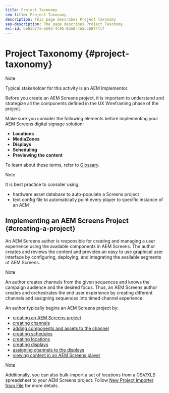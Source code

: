 ```yaml
---
title: Project Taxonomy
seo-title: Project Taxonomy
description: This page describes Project Taxonomy
seo-description: The page describes Project Taxonomy
exl-id: be0ad77a-e593-4c95-8a58-4e5ccb974fcf
---
```

# Project Taxonomy {#project-taxonomy}

>[!NOTE]
>
>Typical stakeholder for this activity is an AEM Implementor.

Before you create an AEM Screens project, it is important to understand and strategize all the components defined in the UX Wireframing phase of the project.

Make sure you consider the following elements before implementing your AEM Screens digital signage solution:

* **Locations**
* **MediaZones**
* **Displays**
* **Scheduling**
* **Previewing the content**

To learn about these terms, refer to [Glossary](https://helpx.adobe.com/experience-manager/6-5/screens/using/screens-glossary.html).

>[!NOTE]
>
>It is best practice to consider using:
>
>* hardware asset database to auto-populate a Screens project
>* text config file to automatically point every player to specific instance of an AEM

## Implementing an AEM Screens Project {#creating-a-project}

An AEM Screens author is responsible for creating and managing a user experience using the available components in AEM Screens. The author creates and reviews the content and provides an easy to use graphical user interface by configuring, deploying, and integrating the available segments of AEM Screens.

>[!NOTE]
>
>An author creates channels from the given sequences and knows the campaign audience and the desired focus. Thus, an AEM Screens author creates and orchestrates the end user experience by creating different channels and assigning sequences into timed channel experience.

An author typically begins an AEM Screens project by:

* [creating an AEM Screens project](https://helpx.adobe.com/experience-manager/6-5/screens/using/creating-a-screens-project.html)
* [creating channels](https://helpx.adobe.com/experience-manager/6-5/screens/using/managing-channels.html)
* [adding components and assets to the channel](https://helpx.adobe.com/experience-manager/6-5/screens/using/adding-components-to-a-channel.html)
* [creating schedules](https://helpx.adobe.com/experience-manager/6-5/screens/using/managing-schedules.html)
* [creating locations](https://helpx.adobe.com/experience-manager/6-5/screens/using/managing-locations.html)
* [creating displays](https://helpx.adobe.com/experience-manager/6-5/screens/using/managing-displays.html)
* [assigning channels to the displays](https://helpx.adobe.com/experience-manager/6-5/screens/using/channel-assignment.html)
* [viewing content in an AEM Screens player](https://helpx.adobe.com/experience-manager/6-5/screens/using/working-with-screens-player.html)

>[!NOTE]
>Additionally, you can also bulk-import a set of locations from a CSV/XLS spreadsheet to your AEM Screens project. Follow [New Project Importer from File](https://helpx.adobe.com/experience-manager/6-5/screens/using/project-importer.html) for more details.
